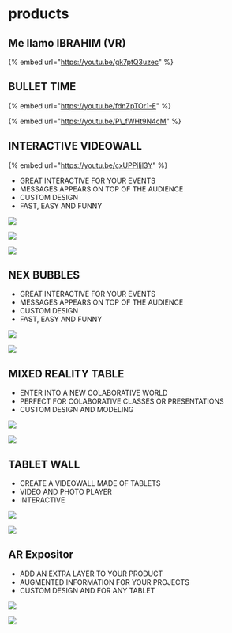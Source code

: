 # products

## Me llamo IBRAHIM \(VR\)

{% embed url="https://youtu.be/gk7ptQ3uzec" %}



## BULLET TIME

{% embed url="https://youtu.be/fdnZpTOr1-E" %}

{% embed url="https://youtu.be/P\_fWHt9N4cM" %}



## INTERACTIVE VIDEOWALL

{% embed url="https://youtu.be/cxUPPiIjl3Y" %}



* GREAT INTERACTIVE FOR YOUR EVENTS
* MESSAGES APPEARS ON TOP OF THE AUDIENCE
* CUSTOM DESIGN
* FAST, EASY AND FUNNY

![](../../.gitbook/assets/nexcom-product-videowall-1-.jpg)

![](../../.gitbook/assets/nexcom-product-videowall-2-.jpg)

![](../../.gitbook/assets/nexcom-product-videowall-3-.jpg)

## NEX BUBBLES



* GREAT INTERACTIVE FOR YOUR EVENTS
* MESSAGES APPEARS ON TOP OF THE AUDIENCE
* CUSTOM DESIGN
* FAST, EASY AND FUNNY

![](../../.gitbook/assets/nexcom-product-nexbumble-1-.jpg)

![](../../.gitbook/assets/nexcom-product-nexbumble-2-.jpg)

## MIXED REALITY TABLE

* ENTER INTO A NEW COLABORATIVE WORLD
* PERFECT FOR COLABORATIVE CLASSES OR PRESENTATIONS
* CUSTOM DESIGN AND MODELING

![](../../.gitbook/assets/nexcom-product-mixed-reality-table-2-.jpg)

![](../../.gitbook/assets/nexcom-product-mixed-reality-table-1-.jpg)

## TABLET WALL

* CREATE A VIDEOWALL MADE OF TABLETS
* VIDEO AND PHOTO PLAYER
* INTERACTIVE

![](../../.gitbook/assets/nexcom-product-table-wall-1-.jpg)

![](../../.gitbook/assets/nexcom-product-table-wall-2-.jpg)

## AR Expositor

* ADD AN EXTRA LAYER TO YOUR PRODUCT
* AUGMENTED INFORMATION FOR YOUR PROJECTS
* CUSTOM DESIGN AND FOR ANY TABLET

![](../../.gitbook/assets/nexcom-product-ar-expositor-2-.jpg)

![](../../.gitbook/assets/nexcom-product-ar-expositor-1-.jpg)

